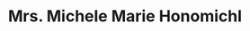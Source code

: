 ---
layout: layouts/profile.liquid
title: Mrs. Michele Marie Honomichl
id: mrs_michele_marie_honomichl
prefix: Mrs.
first: Michele
middle: Marie
last: Honomichl
suffix: 
currentTitle: CEO
currentOrg: CanDoIQ
bio: Michele is a serial entrepreneur in the HR and Education technology spaces. She successfully led companies from start-up through initial build, sales growth, capital raise and exit. Her passion is simplicity in product and seamless delivery on a global basis. <br /><br />As CEO of CanDoIQ, a company dedicated to teaching life skills through fun, targeted, interactive technology to simplify complex concepts related to benefits, insurance, banking, credit, taxes, automobile ownership, and other everyday requirements for being fiscally responsible, Michele is passionate about making these topics easily consumable for everyday people. Simply put, CanDoIQ teaches the mastery of life’s financial complexity.<br /><br />Michele was the Founder, Executive Chairman &amp; Chief Strategy Officer at Celergo, which managed local, offshore, and expatriate payrolls in over 150 countries for clients, by combining best in class consolidation technology and service. As the single point of contact for all global payroll needs, Celergo handled changes, calculations, compliance, funding and reporting through standardized global payroll processes that ensured visibility and compliance for its clients. Celergo was acquired by ADP in 2018. <br /><br />Previous to Celergo, Michele was a co-founder and CEO of GPSLink, and chief architect of the virtual relocation management model – a revolutionary web-based technology to help manage expatriate administration. Michele also worked at Ford Motor Company, where she was an international auditor, supported the creation of a world-class expatriate administration center, and launched a worldwide expatriate management system.<br /><br />Michele holds a BS in Finance from Michigan State University and an MBA with concentrations in Finance and Entrepreneurship from the Kelley School of Business at Indiana University.<br /><br />Over her career, Michele has presented at Kelley School of Business at Indiana University, Chicago Booth at University of Chicago, HRMAC, The Conference Board, SHRM, Global Payroll Management Institute (GPMI), the Global Payroll Association (GPA), and the American Payroll Association (APA) on various Leadership, Entrepreneurship, Payroll, HR, Expatriate, and Technology topics. Michele is the author of Chapter 13 in the Payroll Answer Book, 2008 - 2019 Editions.
linkedin: www.linkedin.com/in/michelehonomichl
tiktok: 
twitter: https://twitter.com/mmhonomichl
aboutme: 
insta: https://www.instagram.com/michelehonomichl
orgURL: www.candoiq.com
snapchat: 
personalURL: 
smallHeadshotURL: assets/images/headshots/Honomichl%202020%20tilt_converted_scaled.avif
originalHeadshotURL: assets/images/headshots/Honomichl%202020%20tilt_converted_scaled.avif
tags-experience: 
 - B2B
 - Business Development
 - P&L&#58; $0-$500M
 - Private Companies
 - SAAS
 - B2B
 - Business Development
 - Global
 - HR / Human Resources
 - International
 - P&L&#58; $0-$500M
 - Private Companies
 - Transformational and Growth
 - SAAS
tags-current-industries: 
 - Education and Health Services
 - Technology
tags-current-position: 
 - CEO / Chief Executive Officer
tags-past-industries: 
 - Administrative and Support Services
 - Financial Activities
 - Other Information Services
 - Professional and Business Services
 - Technology
tags-past-position: 
 - CEO / Chief Executive Officer
 - Chairman
 - CSO / Chief Strategy Officer
 - Founder
tags-current-board-service: 
    - Nonprofit
tags-past-board-service: 
    - Corporate Private
boards-current-corporate-private: 
boards-current-corporate-public: 
boards-current-nonprofit: 
 - Elite Detection K9, Director, Treasurer & Secretary
 - Leader Dogs For the Blind, Director
 - Walsh College, Director & Finance Committee
boards-current-privateequity: 
boards-current-spac: 
boards-current-vc: 
boards-past-corporate-private: 
 - Celergo, LLC, Executive Chairman
boards-past-corporate-public: 
boards-past-nonprofit: 
boards-past-privateequity: 
boards-past-spac: 
boards-past-vc: 
---